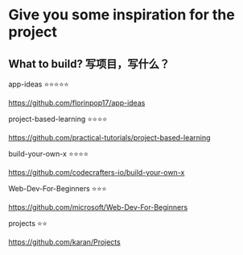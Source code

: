# Give you some inspiration for the project

## What to build? 写项目，写什么？

app-ideas ⭐⭐⭐⭐⭐

https://github.com/florinpop17/app-ideas

project-based-learning ⭐⭐⭐⭐

https://github.com/practical-tutorials/project-based-learning

build-your-own-x ⭐⭐⭐⭐

https://github.com/codecrafters-io/build-your-own-x

Web-Dev-For-Beginners ⭐⭐⭐

https://github.com/microsoft/Web-Dev-For-Beginners

projects ⭐⭐

https://github.com/karan/Projects

​
